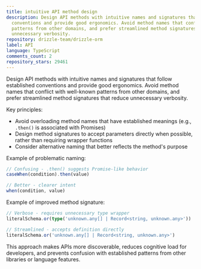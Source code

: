```yaml
---
title: intuitive API method design
description: Design API methods with intuitive names and signatures that follow established
  conventions and provide good ergonomics. Avoid method names that conflict with well-known
  patterns from other domains, and prefer streamlined method signatures that reduce
  unnecessary verbosity.
repository: drizzle-team/drizzle-orm
label: API
language: TypeScript
comments_count: 2
repository_stars: 29461
---
```


Design API methods with intuitive names and signatures that follow established conventions and provide good ergonomics. Avoid method names that conflict with well-known patterns from other domains, and prefer streamlined method signatures that reduce unnecessary verbosity.

Key principles:
- Avoid overloading method names that have established meanings (e.g., `.then()` is associated with Promises)
- Design method signatures to accept parameters directly when possible, rather than requiring wrapper functions
- Consider alternative naming that better reflects the method's purpose

Example of problematic naming:
```typescript
// Confusing - .then() suggests Promise-like behavior
caseWhen(condition).then(value)

// Better - clearer intent
when(condition, value)
```

Example of improved method signature:
```typescript
// Verbose - requires unnecessary type wrapper
literalSchema.or(type('unknown.any[] | Record<string, unknown.any>'))

// Streamlined - accepts definition directly
literalSchema.or('unknown.any[] | Record<string, unknown.any>')
```

This approach makes APIs more discoverable, reduces cognitive load for developers, and prevents confusion with established patterns from other libraries or language features.